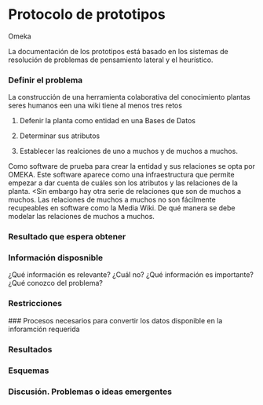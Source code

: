 
# Protocolo de prototipos

Omeka

La documentación de los prototipos está basado en los sistemas de resolución de problemas de pensamiento lateral y el heurístico. 


### Definir el problema

La construcción de una herramienta colaborativa del conocimiento plantas seres humanos een una wiki tiene al menos tres retos

1. Defenir la planta como entidad en una Bases de Datos

2. Determinar sus atributos

3. Establecer las realciones de uno a muchos y de muchos a muchos. 


Como software de prueba para crear la entidad y sus relaciones se opta por OMEKA. Este software aparece como una infraestructura que permite empezar a dar cuenta de cuáles son los atributos y las relaciones de la planta. <Sin embargo hay otra serie de relaciones que son de muchos a muchos. Las relaciones de muchos a muchos no son fácilmente recupeables en software como la Media Wiki. De qué manera se debe modelar las relaciones de muchos a muchos. 


### Resultado que espera obtener

### Información disposnible

¿Qué información es relevante? ¿Cuál no?
¿Qué información es importante?
¿Qué conozco del problema?

### Restricciones 



### Procesos necesarios para convertir los datos disponible en la inforamción requerida

### Resultados

### Esquemas


### Discusión. Problemas o ideas emergentes


